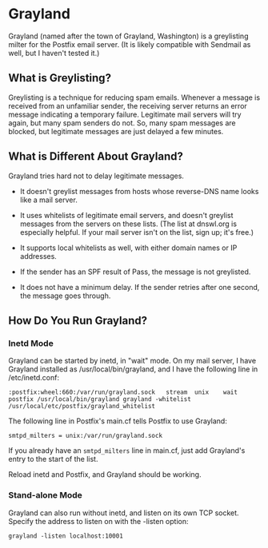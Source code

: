 # Grayland

Grayland (named after the town of Grayland, Washington) 
is a greylisting milter for the Postfix email server. 
(It is likely compatible with Sendmail as well, but I haven't tested it.)

## What is Greylisting?

Greylisting is a technique for reducing spam emails.
Whenever a message is received from an unfamiliar sender, 
the receiving server returns an error message indicating a temporary failure.
Legitimate mail servers will try again, but many spam senders do not.
So, many spam messages are blocked, but legitimate messages are just delayed a few minutes.

## What is Different About Grayland?

Grayland tries hard not to delay legitimate messages.

 - It doesn't greylist messages from hosts whose reverse-DNS name looks like a mail server.

 - It uses whitelists of legitimate email servers, and doesn't greylist messages from the servers on these lists.
   (The list at dnswl.org is especially helpful. If your mail server isn't on the list, sign up; it's free.)

 - It supports local whitelists as well, with either domain names or IP addresses.

 - If the sender has an SPF result of Pass, the message is not greylisted.

 - It does not have a minimum delay. If the sender retries after one second, the message goes through.

## How Do You Run Grayland?

### Inetd Mode

Grayland can be started by inetd, in "wait" mode. 
On my mail server, I have Grayland installed as /usr/local/bin/grayland,
and I have the following line in /etc/inetd.conf:

    :postfix:wheel:660:/var/run/grayland.sock	stream	unix	wait	postfix	/usr/local/bin/grayland	grayland -whitelist /usr/local/etc/postfix/grayland_whitelist

The following line in Postfix's main.cf tells Postfix to use Grayland:

    smtpd_milters = unix:/var/run/grayland.sock

If you already have an `smtpd_milters` line in main.cf, just add Grayland's entry to the start of the list.

Reload inetd and Postfix, and Grayland should be working.

### Stand-alone Mode

Grayland can also run without inetd, and listen on its own TCP socket. Specify the address to listen on with the -listen option:

    grayland -listen localhost:10001
